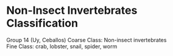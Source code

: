 # Non-Insect Invertebrates Classification

Group 14 (Uy, Ceballos)	
Coarse Class:   Non-insect invertebrates	
Fine Class:     crab, lobster, snail, spider, worm
